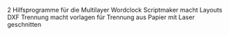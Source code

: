 2 Hilfsprogramme für die Multilayer Wordclock
Scriptmaker macht Layouts
DXF Trennung macht vorlagen für Trennung aus Papier mit Laser geschnitten
